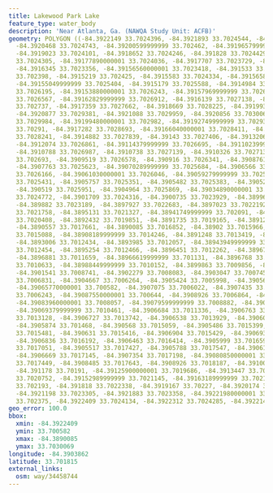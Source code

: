 ```yaml
---
title: Lakewood Park Lake
feature_type: water_body
description: 'Near Atlanta, Ga. (NAWQA Study Unit: ACFB)'
geometry: POLYGON ((-84.3922149 33.7024396, -84.3921893 33.7024544, -84.3921385 33.7024686,
  -84.3920468 33.7024743, -84.39200599999999 33.702462, -84.39196579999999 33.7024267,
  -84.3919023 33.7024101, -84.3918652 33.7024246, -84.391828 33.7024429, -84.3917826
  33.7024305, -84.39177890000001 33.7024036, -84.3917707 33.7023729, -84.3917122 33.7023372,
  -84.3916345 33.7023356, -84.39156560000001 33.7023418, -84.391533 33.7023602, -84.3915136
  33.702398, -84.3915219 33.702425, -84.3915583 33.7024334, -84.3915658 33.7024871,
  -84.39155049999999 33.7025404, -84.3915179 33.7025588, -84.3914984 33.7025966, -84.3914932
  33.7026195, -84.39153880000001 33.7026243, -84.39157969999999 33.7026328, -84.3916248
  33.7026567, -84.39162829999999 33.7026912, -84.3916139 33.7027138, -84.39162229999999
  33.702737, -84.3917359 33.7027662, -84.3918669 33.7028225, -84.3919934 33.7028787,
  -84.3920877 33.7029381, -84.3921088 33.7029959, -84.3920856 33.7030069, -84.3920447
  33.7029984, -84.39199480000001 33.702982, -84.39192749999999 33.7029385, -84.391846
  33.70291, -84.3917282 33.7028693, -84.39166040000001 33.7028411, -84.39158310000001
  33.7028241, -84.3914882 33.7027839, -84.39143 33.7027406, -84.39132069999999 33.7027229,
  -84.3912074 33.7026861, -84.39114379999999 33.7026695, -84.39110239999999 33.7026763,
  -84.3910788 33.7026987, -84.3910738 33.7027139, -84.3910326 33.702713, -84.39098749999999
  33.702693, -84.3909519 33.7026578, -84.390916 33.7026341, -84.3908761 33.7025911,
  -84.3907763 33.7025623, -84.39070289999999 33.7025684, -84.3906566 33.7025865, -84.39063280000001
  33.7026166, -84.39061030000001 33.7026046, -84.39059279999999 33.7025775, -84.3905938
  33.7025431, -84.3905757 33.7025351, -84.3905482 33.7025383, -84.3905286 33.70258,
  -84.390519 33.7025951, -84.3904964 33.7025869, -84.39034890000001 33.7025324, -84.39026389999999
  33.7024772, -84.3901709 33.7024316, -84.3900735 33.7023929, -84.3899691 33.7023712,
  -84.389882 33.7023189, -84.3897927 33.7022683, -84.3897023 33.7022192, -84.38960779999999
  33.7021758, -84.3895131 33.7021327, -84.38941749999999 33.702091, -84.38932800000001
  33.7020408, -84.3892432 33.7019851, -84.3891735 33.7019165, -84.3891203 33.7018383,
  -84.3890557 33.7017661, -84.3890085 33.7016852, -84.38902 33.7015966, -84.3890439
  33.7015088, -84.38908189999999 33.7014246, -84.3891248 33.7013419, -84.3892027 33.7012802,
  -84.3893006 33.7012434, -84.3893985 33.7012057, -84.38943949999999 33.7012142, -84.389466
  33.7012454, -84.3895254 33.7012466, -84.3896451 33.7012262, -84.3896779 33.7012001,
  -84.3896881 33.7011659, -84.38966619999999 33.701131, -84.3896768 33.7010853, -84.38971859999999
  33.7010633, -84.38988449999999 33.7010152, -84.3899863 33.7009856, -84.3900766 33.7009365,
  -84.3901541 33.7008741, -84.3902279 33.7008083, -84.3903047 33.7007451, -84.39038290000001
  33.7006831, -84.3904667 33.7006264, -84.3905424 33.7005998, -84.3905659 33.7005915,
  -84.39065770000001 33.700582, -84.3907075 33.7006022, -84.3907435 33.7006221, -84.39084870000001
  33.7006243, -84.39087550000001 33.700644, -84.3908926 33.7006864, -84.3908915 33.7007208,
  -84.39083960000001 33.7008057, -84.39079599999999 33.7008882, -84.3907371 33.7009636,
  -84.39069379999999 33.7010461, -84.3906684 33.7011336, -84.3906763 33.7012232, -84.3906654
  33.7013128, -84.3906727 33.7013742, -84.3906538 33.7013929, -84.39060689999999 33.7014302,
  -84.3905874 33.701468, -84.390568 33.7015059, -84.3905486 33.7015399, -84.3905759
  33.7015481, -84.390631 33.7015416, -84.3906904 33.7015429, -84.3906939 33.7015812,
  -84.3906836 33.7016192, -84.3906463 33.7016414, -84.3905999 33.7016595, -84.3905848
  33.7017051, -84.3905517 33.7017427, -84.3905788 33.7017547, -84.3906112 33.7017401,
  -84.3906669 33.7017145, -84.3907354 33.7017198, -84.39080850000001 33.7017252, -84.3908354
  33.7017449, -84.3908485 33.7017643, -84.3908926 33.7018187, -84.3910052 33.7018785,
  -84.391178 33.70191, -84.39125900000001 33.7019686, -84.3913447 33.7020233, -84.3914329
  33.7020752, -84.39152989999999 33.7021145, -84.39163189999999 33.7021434, -84.39172189999999
  33.702193, -84.391818 33.7022338, -84.3919167 33.70227, -84.3920174 33.7023023,
  -84.3921198 33.7023305, -84.3921883 33.7023358, -84.39221980000001 33.7023517, -84.3922329
  33.702375, -84.3922409 33.7024134, -84.3922312 33.7024285, -84.3922149 33.7024396))
geo_error: 100.0
bbox:
  xmin: -84.3922409
  ymin: 33.700582
  xmax: -84.3890085
  ymax: 33.7030069
longitude: -84.3903862
latitude: 33.701815
external_links:
  osm: way/34458744
---
```

